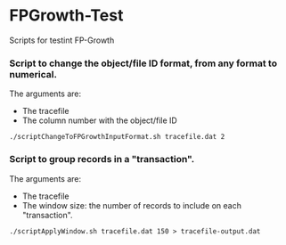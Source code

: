 # FPGrowth-Test
Scripts for testint FP-Growth

### Script to change the object/file ID format, from any format to numerical.

The arguments are:
- The tracefile
- The column number with the object/file ID
```
./scriptChangeToFPGrowthInputFormat.sh tracefile.dat 2
```

### Script to group records in a "transaction".

The arguments are:
- The tracefile
- The window size: the number of records to include on each "transaction".
```
./scriptApplyWindow.sh tracefile.dat 150 > tracefile-output.dat
```

